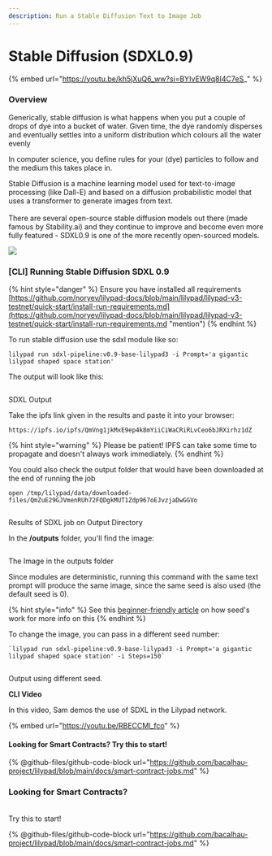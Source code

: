 ```yaml
---
description: Run a Stable Diffusion Text to Image Job
---
```


# Stable Diffusion (SDXL0.9)

{% embed url="https://youtu.be/kh5jXuQ6_ww?si=BYIvEW9q8I4C7eS_" %}

### Overview

Generically, stable diffusion is what happens when you put a couple of drops of dye into a bucket of water. Given time, the dye randomly disperses and eventually settles into a uniform distribution which colours all the water evenly

In computer science, you define rules for your (dye) particles to follow and the medium this takes place in.

Stable Diffusion is a machine learning model used for text-to-image processing (like Dall-E) and based on a diffusion probabilistic model that uses a transformer to generate images from text.\
\
There are several open-source stable diffusion models out there (made famous by Stability.ai) and they continue to improve and become even more fully featured - SDXL0.9 is one of the more recently open-sourced models.

[![](https://camo.githubusercontent.com/a9308bedc05cdffeeaf002840afb1be8a030889558ab12f841bfd0d25493e8fb/68747470733a2f2f6c68352e676f6f676c6575736572636f6e74656e742e636f6d2f6569622d7a2d317239695a7978754172595f327a2d4e685076344f5079464143704646362d5f6e576647616f446c593935384e62503566526370554e747a756564574d5f486d72794637614a706c417469516d33657a65565f6355555136397356314d597976636b707454426d494561776e535a69766e456238423869664954597767485f6b334549534c6a535779304a624d3979324a6654673d7332303438)](https://camo.githubusercontent.com/a9308bedc05cdffeeaf002840afb1be8a030889558ab12f841bfd0d25493e8fb/68747470733a2f2f6c68352e676f6f676c6575736572636f6e74656e742e636f6d2f6569622d7a2d317239695a7978754172595f327a2d4e685076344f5079464143704646362d5f6e576647616f446c593935384e62503566526370554e747a756564574d5f486d72794637614a706c417469516d33657a65565f6355555136397356314d597976636b707454426d494561776e535a69766e456238423869664954597767485f6b334549534c6a535779304a624d3979324a6654673d7332303438)

### \[CLI] Running Stable Diffusion SDXL 0.9

\{% hint style="danger" %\} Ensure you have installed all requirements [https://github.com/noryev/lilypad-docs/blob/main/lilypad/lilypad-v3-testnet/quick-start/install-run-requirements.md](https://github.com/noryev/lilypad-docs/blob/main/lilypad/lilypad-v3-testnet/quick-start/install-run-requirements.md "mention") \{% endhint %\}

To run stable diffusion use the sdxl module like so:

```
lilypad run sdxl-pipeline:v0.9-base-lilypad3 -i Prompt='a gigantic lilypad shaped space station'
```

The output will look like this:

<figure><img src="https://github.com/noryev/lilypad-docs/raw/main/lilypad/.gitbook/assets/sdxl_execution.png" alt=""><figcaption></figcaption></figure>

SDXL Output

Take the ipfs link given in the results and paste it into your browser:

```
https://ipfs.io/ipfs/QmVng1jkMxE9ep4k8mYiiCiWaCRiRLvCeo6bJRXirhz1dZ
```

\{% hint style="warning" %\} Please be patient! IPFS can take some time to propagate and doesn't always work immediately. \{% endhint %\}

You could also check the output folder that would have been downloaded at the end of running the job

```
open /tmp/lilypad/data/downloaded-files/QmZuE29GJVmenRUh72FQDgkMUT1Zdp967oEJvzjaDwGGVo
```

<figure><img src="https://github.com/noryev/lilypad-docs/raw/main/lilypad/.gitbook/assets/sdxl_output.png" alt=""><figcaption></figcaption></figure>

Results of SDXL job on Output Directory

In the **/outputs** folder, you'll find the image:

<figure><img src="https://github.com/noryev/lilypad-docs/raw/main/lilypad/.gitbook/assets/sdxl_result_output.png" alt=""><figcaption></figcaption></figure>

The Image in the outputs folder

Since modules are deterministic, running this command with the same text prompt will produce the same image, since the same seed is also used (the default seed is 0).

\{% hint style="info" %\} See this [beginner-friendly article](https://aituts.com/stable-diffusion-seed/) on how seed's work for more info on this \{% endhint %\}

To change the image, you can pass in a different seed number:

```
`lilypad run sdxl-pipeline:v0.9-base-lilypad3 -i Prompt='a gigantic lilypad shaped space station' -i Steps=150` 
```

<figure><img src="https://github.com/noryev/lilypad-docs/raw/main/lilypad/.gitbook/assets/sdxl_result_output2.png" alt=""><figcaption></figcaption></figure>

Output using different seed.

**CLI Video**

In this video, Sam demos the use of SDXL in the Lilypad network.

{% embed url="https://youtu.be/RBECCMl_fco" %}

#### Looking for Smart Contracts? Try this to start!

{% @github-files/github-code-block url="https://github.com/bacalhau-project/lilypad/blob/main/docs/smart-contract-jobs.md" %}

### Looking for Smart Contracts?

\
Try this to start!

{% @github-files/github-code-block url="https://github.com/bacalhau-project/lilypad/blob/main/docs/smart-contract-jobs.md" %}


